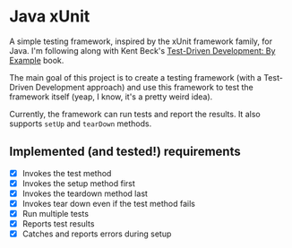 # Java xUnit

A simple testing framework, inspired by the xUnit framework family, for Java. I'm following along with Kent Beck's [Test-Driven Development: By Example](https://www.amazon.com/Test-Driven-Development-Kent-Beck/dp/0321146530) book.

The main goal of this project is to create a testing framework (with a Test-Driven Development approach) and use this framework to test the framework itself (yeap, I know, it's a pretty weird idea).

Currently, the framework can run tests and report the results. It also supports `setUp` and `tearDown` methods.

## Implemented (and tested!) requirements

- [x] Invokes the test method
- [x] Invokes the setup method first
- [x] Invokes the teardown method last
- [x] Invokes tear down even if the test method fails
- [x] Run multiple tests
- [x] Reports test results
- [x] Catches and reports errors during setup
